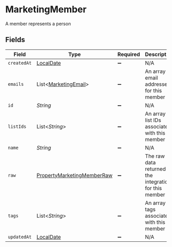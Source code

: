 # MarketingMember

A member represents a person


## Fields

| Field                                                                           | Type                                                                            | Required                                                                        | Description                                                                     |
| ------------------------------------------------------------------------------- | ------------------------------------------------------------------------------- | ------------------------------------------------------------------------------- | ------------------------------------------------------------------------------- |
| `createdAt`                                                                     | [LocalDate](https://docs.oracle.com/javase/8/docs/api/java/time/LocalDate.html) | :heavy_minus_sign:                                                              | N/A                                                                             |
| `emails`                                                                        | List<[MarketingEmail](../../models/shared/MarketingEmail.md)>                   | :heavy_minus_sign:                                                              | An array of email addresses for this member                                     |
| `id`                                                                            | *String*                                                                        | :heavy_minus_sign:                                                              | N/A                                                                             |
| `listIds`                                                                       | List<*String*>                                                                  | :heavy_minus_sign:                                                              | An array of list IDs associated with this member                                |
| `name`                                                                          | *String*                                                                        | :heavy_minus_sign:                                                              | N/A                                                                             |
| `raw`                                                                           | [PropertyMarketingMemberRaw](../../models/shared/PropertyMarketingMemberRaw.md) | :heavy_minus_sign:                                                              | The raw data returned by the integration for this member                        |
| `tags`                                                                          | List<*String*>                                                                  | :heavy_minus_sign:                                                              | An array of tags associated with this member                                    |
| `updatedAt`                                                                     | [LocalDate](https://docs.oracle.com/javase/8/docs/api/java/time/LocalDate.html) | :heavy_minus_sign:                                                              | N/A                                                                             |